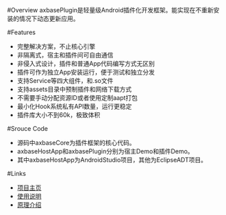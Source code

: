 #Overview
axbasePlugin是轻量级Android插件化开发框架。能实现在不重新安装的情况下动态更新应用。

#Features
- 完整解决方案，不止核心引擎
- 非隔离式，宿主和插件间可自由通信
- 非侵入式设计，插件和普通App代码编写方式无区别
- 插件可作为独立App安装运行，便于测试和独立分发
- 支持Service等四大组件，和.so文件
- 支持assets目录中预制插件和网络下载方式
- 不需要手动分配资源ID或者使用定制aapt打包
- 最小化Hook系统私有API数量，运行更稳定
- 插件库大小不到60k，极致体积

#Srouce Code
- 源码中axbaseCore为插件框架的核心代码。
- axbaseHostApp和axbasePlugin分别为宿主Demo和插件Demo。
- 其中axbaseHostApp为AndroidStudio项目，其他为EclipseADT项目。

#Links
- [项目主页](http://www.axbase.info)
- [使用说明](http://www.axbase.info/Doc/start)
- [原理介绍](http://my.oschina.net/chunquedong/blog/676946)